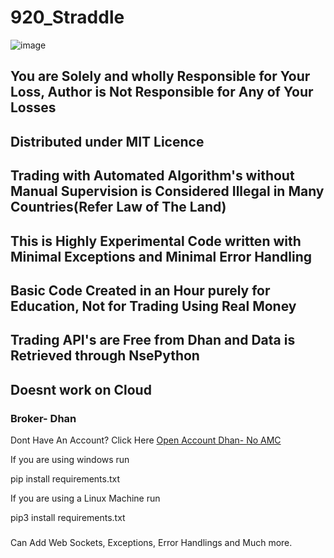 # 920_Straddle

![image](https://user-images.githubusercontent.com/117473489/233215718-7d2358ec-b820-40c5-84ac-a9b88733f276.png)

## You are Solely and wholly Responsible for Your Loss, Author is Not Responsible for Any of Your Losses
## Distributed under MIT Licence
## Trading with Automated Algorithm's without Manual Supervision is Considered Illegal in Many Countries(Refer Law of The Land)
## This is Highly Experimental Code written with Minimal Exceptions and Minimal Error Handling
## Basic Code Created in an Hour purely for Education, Not for Trading Using Real Money
## Trading API's are Free from Dhan and Data is Retrieved through NsePython
## Doesnt work on Cloud

### Broker- Dhan

Dont Have An Account? Click Here [Open Account Dhan- No AMC](https://invite.dhan.co/?invite=YBAKG00069)

If you are using windows run 

pip install requirements.txt

If you are using a Linux Machine run 

pip3 install requirements.txt

###

Can Add Web Sockets, Exceptions, Error Handlings and Much more. 